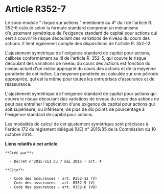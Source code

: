 # Article R352-7

Le sous-module " risque sur actions " mentionné au 4° du I de l'article R. 352-6 calculé selon la formule standard comprend
un mécanisme d'ajustement symétrique de l'exigence standard de capital pour actions qui sert à couvrir le risque découlant
des variations de niveau du cours des actions. Il tient également compte des dispositions de l'article R. 352-12. 

L'ajustement symétrique de l'exigence standard de capital pour actions, calibrée conformément au III de l'article R. 352-5,
qui couvre le risque découlant des variations de niveau du cours des actions est fonction du niveau actuel d'un indice
approprié du cours des actions et de la moyenne pondérée de cet indice. La moyenne pondérée est calculée sur une période
appropriée, qui est la même pour toutes les entreprises d'assurance et de réassurance. 

L'ajustement symétrique de l'exigence standard de capital pour actions qui couvre le risque découlant des variations de
niveau du cours des actions ne peut pas entraîner l'application d'une exigence de capital pour actions qui soit supérieure,
ou inférieure, de plus de dix points de pourcentage à l'exigence standard de capital pour actions. 

Les modalités de calcul de cet ajustement symétrique sont précisées à l'article 172 du règlement délégué (UE) n° 2015/35 de
la Commission du 10 octobre 2014.

**Liens relatifs à cet article**

	**Créé par**:

	  - Décret n°2015-513 du 7 mai 2015 - art. 4

	**Cite**:

	  - Code des assurances - art. R352-12 (V)
	  - Code des assurances - art. R352-5 (V)
	  - Code des assurances - art. R352-6 (VD)

